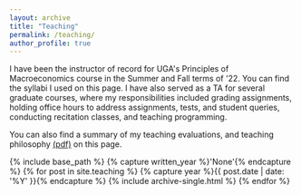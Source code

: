 ```yaml
---
layout: archive
title: "Teaching"
permalink: /teaching/
author_profile: true
---
```


I have been the instructor of record for UGA's Principles of Macroeconomics course in the Summer and Fall terms of '22. You can find the syllabi I used on this page. I have also served as a TA for several graduate courses, where my responsibilities included grading assignments, holding office hours to address assignments, tests, and student queries, conducting recitation classes, and teaching programming.

You can also find a summary of my teaching evaluations, and teaching philosophy [(pdf)](/teaching/teaching_statement.pdf) on this page.

{% include base_path %}
{% capture written_year %}'None'{% endcapture %}
{% for post in site.teaching %}
  {% capture year %}{{ post.date | date: '%Y' }}{% endcapture %}
  {% include archive-single.html %}
{% endfor %}

